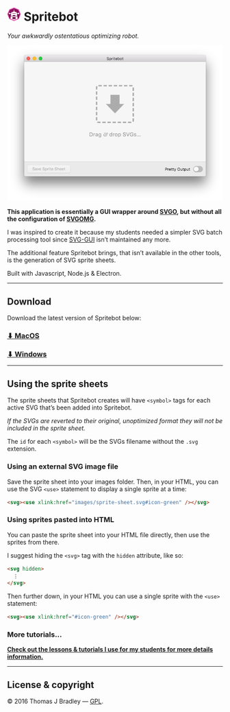 # ![](.readme/spritebot-logo.png) Spritebot

*Your awkwardly ostentatious optimizing robot.*

![](.readme/screenshot.png)

**This application is essentially a GUI wrapper around [SVGO](https://github.com/svg/svgo), but without all the configuration of [SVGOMG](https://jakearchibald.github.io/svgomg/).**

I was inspired to create it because my students needed a simpler SVG batch processing tool since [SVG-GUI](https://github.com/svg/svgo-gui) isn’t maintained any more.

The additional feature Spritebot brings, that isn’t available in the other tools, is the generation of SVG sprite sheets.

Built with Javascript, Node.js & Electron.

---

## Download

Download the latest version of Spritebot below:

### [⬇ MacOS]()
### [⬇ Windows]()

---

## Using the sprite sheets

The sprite sheets that Spritebot creates will have `<symbol>` tags for each active SVG that’s been added into Spritebot.

*If the SVGs are reverted to their original, unoptimized format they will not be included in the sprite sheet.*

The `id` for each `<symbol>` will be the SVGs filename without the `.svg` extension.

### Using an external SVG image file

Save the sprite sheet into your images folder. Then, in your HTML, you can use the SVG `<use>` statement to display a single sprite at a time:

```html
<svg><use xlink:href="images/sprite-sheet.svg#icon-green" /></svg>
```

### Using sprites pasted into HTML

You can paste the sprite sheet into your HTML file directly, then use the sprites from there.

I suggest hiding the `<svg>` tag with the `hidden` attribute, like so:

```html
<svg hidden>
  ⋮
</svg>
```

Then further down, in your HTML you can use a single sprite with the `<use>` statement:

```html
<svg><use xlink:href="#icon-green" /></svg>
```

### More tutorials…

[**Check out the lessons & tutorials I use for my students for more details information.**](https://learn-the-web.algonquindesign.ca/topics/advanced-svg/)

---

## License & copyright

© 2016 Thomas J Bradley — [GPL](LICENSE).

